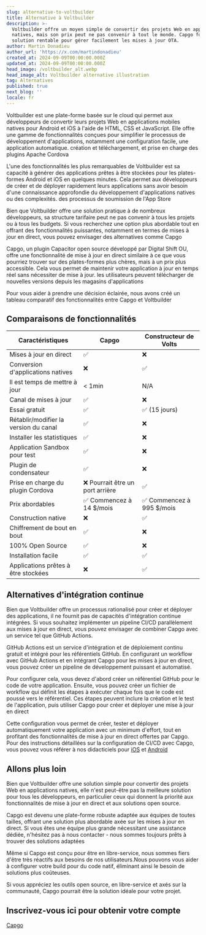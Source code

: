 ```yaml
---
slug: alternative-to-voltbuilder
title: Alternative à Voltbuilder
description: >-
  Voltbuilder offre un moyen simple de convertir des projets Web en applications
  natives, mais son prix peut ne pas convenir à tout le monde. Capgo fournit une
  solution rentable pour gérer facilement les mises à jour OTA.
author: Martin Donadieu
author_url: 'https://x.com/martindonadieu'
created_at: 2024-09-09T00:00:00.000Z
updated_at: 2024-09-09T00:00:00.000Z
head_image: /voltbuilder_alt.webp
head_image_alt: Voltbuilder alternative illustration
tag: Alternatives
published: true
next_blog: ''
locale: fr
---
```


Voltbuilder est une plate-forme basée sur le cloud qui permet aux développeurs de convertir leurs projets Web en applications mobiles natives pour Android et iOS à l'aide de HTML, CSS et JavaScript. Elle offre une gamme de fonctionnalités conçues pour simplifier le processus de développement d'applications, notamment une configuration facile, une application automatique. création et téléchargement, et prise en charge des plugins Apache Cordova

L'une des fonctionnalités les plus remarquables de Voltbuilder est sa capacité à générer des applications prêtes à être stockées pour les plates-formes Android et iOS en quelques minutes. Cela permet aux développeurs de créer et de déployer rapidement leurs applications sans avoir besoin d'une connaissance approfondie du développement d'applications natives ou des complexités. des processus de soumission de l'App Store

Bien que Voltbuilder offre une solution pratique à de nombreux développeurs, sa structure tarifaire peut ne pas convenir à tous les projets ou à tous les budgets. Si vous recherchez une option plus abordable tout en offrant des fonctionnalités puissantes, notamment en termes de mises à jour en direct, vous pouvez envisager des alternatives comme Capgo

Capgo, un plugin Capacitor open source développé par Digital Shift OU, offre une fonctionnalité de mise à jour en direct similaire à ce que vous pourriez trouver sur des plates-formes plus chères, mais à un prix plus accessible. Cela vous permet de maintenir votre application à jour en temps réel sans nécessiter de mise à jour. les utilisateurs peuvent télécharger de nouvelles versions depuis les magasins d'applications

Pour vous aider à prendre une décision éclairée, nous avons créé un tableau comparatif des fonctionnalités entre Capgo et Voltbuilder

## Comparaisons de fonctionnalités

| Caractéristiques | Capgo | Constructeur de Volts |
| --- | --- | --- |
| Mises à jour en direct | ✅ | ❌ |
| Conversion d'applications natives | ❌ | ✅ |
| Il est temps de mettre à jour | < 1min | N/A |
| Canal de mises à jour | ✅ | ❌ |
| Essai gratuit | ✅ | ✅ (15 jours) |
| Rétablir/modifier la version du canal | ✅ | ❌ |
| Installer les statistiques | ✅ | ❌ |
| Application Sandbox pour test | ✅ | ❌ |
| Plugin de condensateur | ✅ | ❌ |
| Prise en charge du plugin Cordova | ❌ Pourrait être un port arrière | ✅ |
| Prix ​​abordables | ✅ Commencez à 14 $/mois | ✅ Commencez à 995 $/mois |
| Construction native | ❌ | ✅ |
| Chiffrement de bout en bout | ✅ | ❌ |
| 100% Open Source | ✅ | ❌ |
| Installation facile | ✅ | ✅ |
| Applications prêtes à être stockées | ❌ | ✅ |

## Alternatives d'intégration continue

Bien que Voltbuilder offre un processus rationalisé pour créer et déployer des applications, il ne fournit pas de capacités d'intégration continue intégrées. Si vous souhaitez implémenter un pipeline CI/CD parallèlement aux mises à jour en direct, vous pouvez envisager de combiner Capgo avec un service tel que GitHub Actions.

GitHub Actions est un service d'intégration et de déploiement continu gratuit et intégré pour les référentiels GitHub. En configurant un workflow avec GitHub Actions et en intégrant Capgo pour les mises à jour en direct, vous pouvez créer un pipeline de développement puissant et automatisé.

Pour configurer cela, vous devez d'abord créer un référentiel GitHub pour le code de votre application. Ensuite, vous pouvez créer un fichier de workflow qui définit les étapes à exécuter chaque fois que le code est poussé vers le référentiel. Ces étapes peuvent inclure la création et le test de l'application, puis utiliser Capgo pour créer et déployer une mise à jour en direct

Cette configuration vous permet de créer, tester et déployer automatiquement votre application avec un minimum d'effort, tout en profitant des fonctionnalités de mise à jour en direct offertes par Capgo. Pour des instructions détaillées sur la configuration de CI/CD avec Capgo, vous pouvez vous référer à nos didacticiels pour [ iOS](https://capgoapp/blog/automatic-capacitor-ios-build-github-action/) et [Android](https://capgoapp/blog/automatic-capacitor-android-build-github-action/)

## Allons plus loin

Bien que Voltbuilder offre une solution simple pour convertir des projets Web en applications natives, elle n'est peut-être pas la meilleure solution pour tous les développeurs, en particulier ceux qui donnent la priorité aux fonctionnalités de mise à jour en direct et aux solutions open source.

Capgo est devenu une plate-forme robuste adaptée aux équipes de toutes tailles, offrant une solution plus abordable axée sur les mises à jour en direct. Si vous êtes une équipe plus grande nécessitant une assistance dédiée, n'hésitez pas à nous contacter - nous sommes toujours prêts à trouver des solutions adaptées

Même si Capgo est conçu pour être en libre-service, nous sommes fiers d'être très réactifs aux besoins de nos utilisateurs.Nous pouvons vous aider à configurer votre build pour du code natif, éliminant ainsi le besoin de solutions plus coûteuses.

Si vous appréciez les outils open source, en libre-service et axés sur la communauté, Capgo pourrait être la solution idéale pour votre projet.

## Inscrivez-vous ici pour obtenir votre compte

[Capgo](/s'inscrire/)